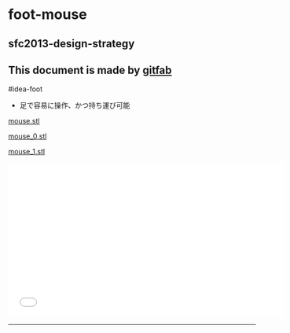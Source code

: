 # foot-mouse
## sfc2013-design-strategy
This document is made by [gitfab](http://gitfab.org)
---
#idea-foot

* 足で容易に操作、かつ持ち運び可能


[mouse.stl](https://raw.github.com/malt03/foot-mouse/master/gitfab/resources/mouse.stl)

[mouse_0.stl](https://raw.github.com/malt03/foot-mouse/master/gitfab/resources/mouse_0.stl)

[mouse_1.stl](https://raw.github.com/malt03/foot-mouse/master/gitfab/resources/mouse_1.stl)

<iframe width="560" height="315" src="//www.youtube.com/embed/BnXDzmmvISs" frameborder="0"></iframe>

---
